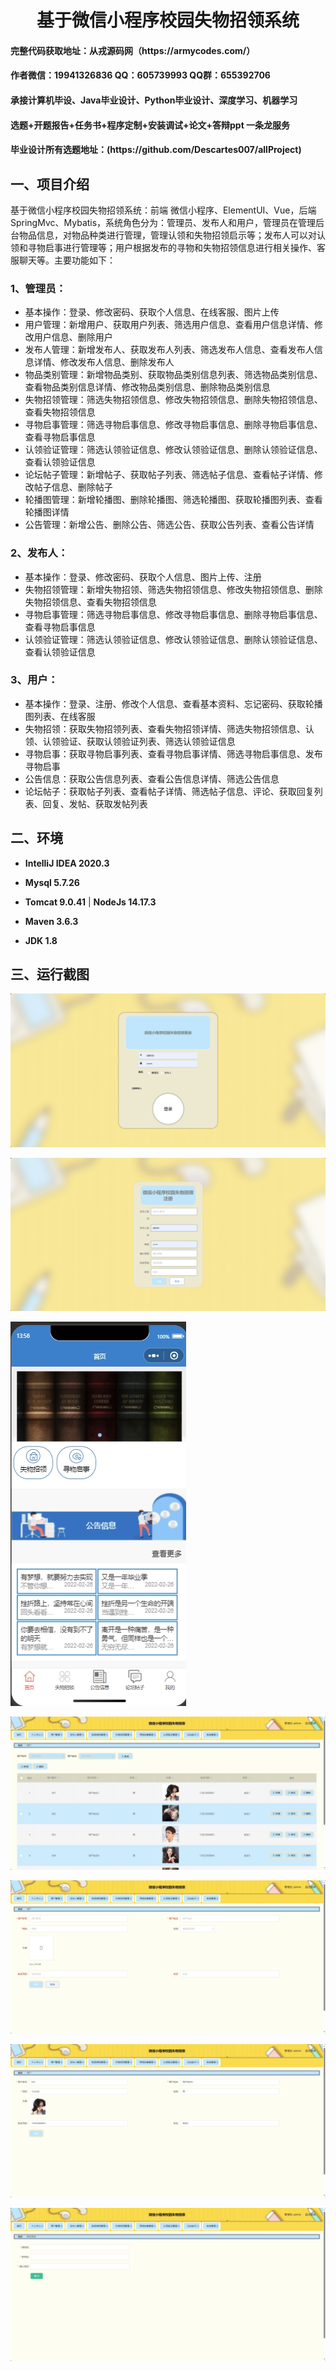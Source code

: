 <p><h1 align="center">基于微信小程序校园失物招领系统</h1></p>

<h4> 完整代码获取地址：从戎源码网（https://armycodes.com/） </h4>
<h4> 作者微信：19941326836 QQ：605739993 QQ群：655392706 </h4>
<h4> 承接计算机毕设、Java毕业设计、Python毕业设计、深度学习、机器学习 </h4>
<h4> 选题+开题报告+任务书+程序定制+安装调试+论文+答辩ppt 一条龙服务 </h4>
<h4> 毕业设计所有选题地址：(https://github.com/Descartes007/allProject) </h4>

## 一、项目介绍

基于微信小程序校园失物招领系统：前端 微信小程序、ElementUI、Vue，后端 SpringMvc、Mybatis，系统角色分为：管理员、发布人和用户，管理员在管理后台物品信息，对物品种类进行管理，管理认领和失物招领启示等；发布人可以对认领和寻物启事进行管理等；用户根据发布的寻物和失物招领信息进行相关操作、客服聊天等。主要功能如下：

### 1、管理员：

- 基本操作：登录、修改密码、获取个人信息、在线客服、图片上传
- 用户管理：新增用户、获取用户列表、筛选用户信息、查看用户信息详情、修改用户信息、删除用户
- 发布人管理：新增发布人、获取发布人列表、筛选发布人信息、查看发布人信息详情、修改发布人信息、删除发布人
- 物品类别管理：新增物品类别、获取物品类别信息列表、筛选物品类别信息、查看物品类别信息详情、修改物品类别信息、删除物品类别信息
- 失物招领管理：筛选失物招领信息、修改失物招领信息、删除失物招领信息、查看失物招领信息
- 寻物启事管理：筛选寻物启事信息、修改寻物启事信息、删除寻物启事信息、查看寻物启事信息
- 认领验证管理：筛选认领验证信息、修改认领验证信息、删除认领验证信息、查看认领验证信息
- 论坛帖子管理：新增帖子、获取帖子列表、筛选帖子信息、查看帖子详情、修改帖子信息、删除帖子
- 轮播图管理：新增轮播图、删除轮播图、筛选轮播图、获取轮播图列表、查看轮播图详情
- 公告管理：新增公告、删除公告、筛选公告、获取公告列表、查看公告详情

### 2、发布人：

- 基本操作：登录、修改密码、获取个人信息、图片上传、注册
- 失物招领管理：新增失物招领、筛选失物招领信息、修改失物招领信息、删除失物招领信息、查看失物招领信息
- 寻物启事管理：筛选寻物启事信息、修改寻物启事信息、删除寻物启事信息、查看寻物启事信息
- 认领验证管理：筛选认领验证信息、修改认领验证信息、删除认领验证信息、查看认领验证信息

### 3、用户：

- 基本操作：登录、注册、修改个人信息、查看基本资料、忘记密码、获取轮播图列表、在线客服
- 失物招领：获取失物招领列表、查看失物招领详情、筛选失物招领信息、认领、认领验证、获取认领验证列表、筛选认领验证信息
- 寻物启事：获取寻物启事列表、查看寻物启事详情、筛选寻物启事信息、发布寻物启事
- 公告信息：获取公告信息列表、查看公告信息详情、筛选公告信息
- 论坛帖子：获取帖子列表、查看帖子详情、筛选帖子信息、评论、获取回复列表、回复、发帖、获取发帖列表

## 二、环境

- <b>IntelliJ IDEA 2020.3</b>

- <b>Mysql 5.7.26</b>

- <b>Tomcat 9.0.41</b> | <b>NodeJs 14.17.3</b>

- <b>Maven 3.6.3</b>

- <b>JDK 1.8</b>


## 三、运行截图
![](screenshot/1.png)

![](screenshot/2.png)

![](screenshot/3.png)

![](screenshot/4.png)

![](screenshot/5.png)

![](screenshot/6.png)

![](screenshot/7.png)
